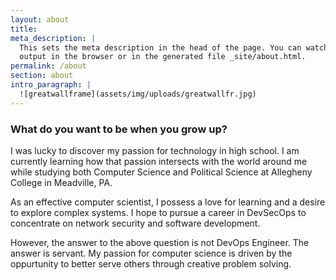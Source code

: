 ```yaml
---
layout: about
title:
meta_description: |
  This sets the meta description in the head of the page. You can watch the 
  output in the browser or in the generated file _site/about.html.
permalink: /about
section: about
intro_paragraph: |
  ![greatwallframe](assets/img/uploads/greatwallfr.jpg)
---
```

### What do you want to be when you grow up?

I was lucky to discover my passion for technology in high school.
I am currently learning how that passion intersects with the world around me
while studying both Computer Science and Political Science at Allegheny College in Meadville, PA.

As an effective computer scientist, I possess a love for learning and a desire to explore complex systems. I hope to pursue a career in DevSecOps to concentrate on network security and software development.

However, the answer to the above question is not DevOps Engineer. The answer is servant. My passion for computer science is driven by the oppurtunity to better serve others through creative problem solving.
